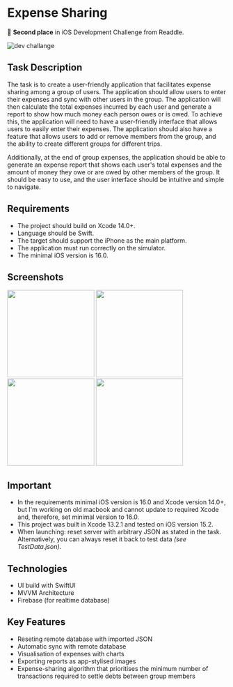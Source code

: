 # Expense Sharing

🥈 **Second place** in iOS Development Challenge from Readdle.

![dev challange](images/dev_challange.png)

## Task Description

The task is to create a user-friendly application that facilitates expense sharing among a group of users. The application should allow users to enter their expenses and sync with other users in the group. The application will then calculate the total expenses incurred by each user and generate a report to show how much money each person owes or is owed. To achieve this, the application will need to have a user-friendly interface that allows users to easily enter their expenses. The application should also have a feature that allows users to add or remove members from the group, and the ability to create different groups for different trips.

Additionally, at the end of group expenses, the application should be able to generate an expense report that shows each user's total expenses and the amount of money they owe or are owed by other members of the group. It should be easy to use, and the user interface should be intuitive and simple to navigate.

## Requirements

- The project should build on Xcode 14.0+. 
- Language should be Swift.
- The target should support the iPhone as the main platform.
- The application must run correctly on the simulator.
- The minimal iOS version is 16.0.

## Screenshots

<img src="images/sc_login.png" width=200> <img src="images/sc_profile.png" width=200> <img src="images/sc_group.png" width=200> <img src="images/sc_report.png" width=200>

## Important

- In the requirements minimal iOS version is 16.0 and Xcode version 14.0+, but I'm working on old macbook and cannot update to required Xcode and, therefore, set minimal version to 16.0.
- This project was built in Xcode 13.2.1 and tested on iOS version 15.2.
- When launching: reset server with arbitrary JSON as stated in the task. Alternatively, you can always reset it back to test data *(see TestData.json)*.

## Technologies

- UI build with SwiftUI
- MVVM Architecture
- Firebase (for realtime database)

## Key Features

- Reseting remote database with imported JSON
- Automatic sync with remote database
- Visualisation of expenses with charts
- Exporting reports as app-stylised images
- Expense-sharing algorithm that prioritises the minimum number of transactions required to settle debts between group members
